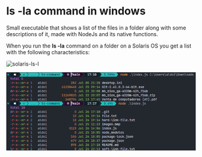# ls -la command in windows

Small executable that shows a list of the files in a folder along with some descriptions of it, made with NodeJs and its native functions.

When you run the **ls -la** command on a folder on a Solaris OS you get a list with the following characteristics: 

<img title="Solaris ls -l result" src="file:///C:/Users/aldoi/AppData/Roaming/marktext/images/2023-07-26-18-41-41-image.png" alt="solaris-ls-l" data-align="center" width="582" style="border-radius: 10%;">

![Alt text](https://github.com/Aldoivan10/node-ls-command/blob/main/Screenshots/windows_result.png "Optional Title")


